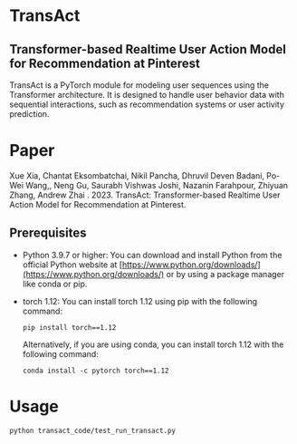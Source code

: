 # TransAct 
## Transformer-based Realtime User Action Model for Recommendation at Pinterest

TransAct is a PyTorch module for modeling user sequences using the Transformer architecture. It is designed to handle user behavior data with sequential interactions, such as recommendation systems or user activity prediction.

# Paper
Xue Xia, Chantat Eksombatchai, Nikil Pancha, Dhruvil Deven Badani, Po-
Wei Wang,, Neng Gu, Saurabh Vishwas Joshi, Nazanin Farahpour, Zhiyuan
Zhang, Andrew Zhai . 2023. TransAct: Transformer-based Realtime User
Action Model for Recommendation at Pinterest.

## Prerequisites

- Python 3.9.7 or higher: You can download and install Python from the official Python website at [https://www.python.org/downloads/](https://www.python.org/downloads/) or by using a package manager like conda or pip.

- torch 1.12: You can install torch 1.12 using pip with the following command:

    ```
    pip install torch==1.12
    ```

    Alternatively, if you are using conda, you can install torch 1.12 with the following command:

    ```
    conda install -c pytorch torch==1.12
   
# Usage
```
python transact_code/test_run_transact.py
```
